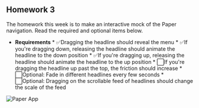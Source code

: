 Homework 3
---
The homework this week is to make an interactive mock of the Paper navigation. Read the required and optional items below.

* **Requirements**
      * :white_check_mark:Dragging the headline should reveal the menu
      * :white_check_mark:If you're dragging down, releasing the headline should animate the headline to the down position
      * :white_check_mark:If you're dragging up, releasing the headline should animate the headline to the up position
      * :white_large_square:If you're dragging the headline up past the top, the friction should increase
      * :white_large_square:Optional: Fade in different headlines every few seconds
      * :white_large_square:Optional: Dragging on the scrollable feed of headlines should change the scale of the feed

<img alt="Paper App" src="http://mattmitchellcreative.com/other/ios/facebook/paper.gif"/>
